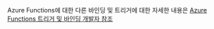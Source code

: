 Azure Functions에 대한 다른 바인딩 및 트리거에 대한 자세한 내용은 [Azure Functions 트리거 및 바인딩 개발자 참조](../articles/azure-functions/functions-triggers-bindings.md)

